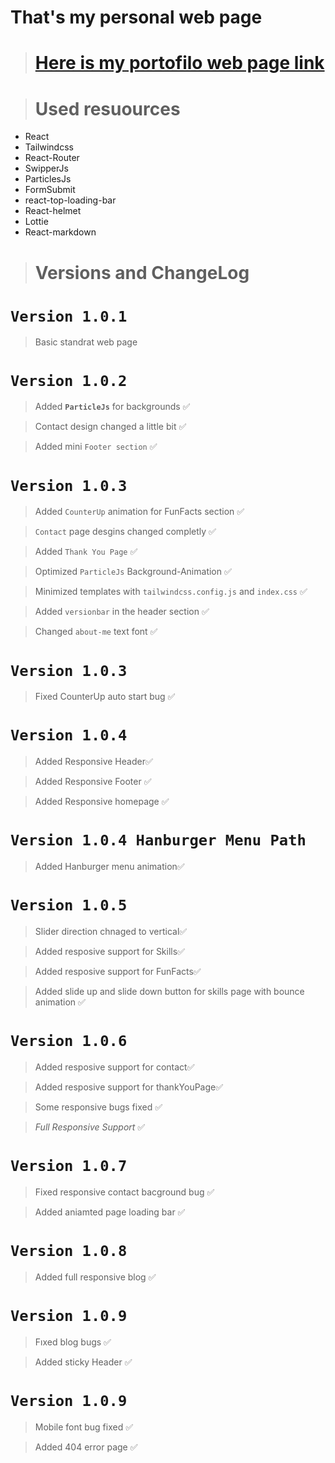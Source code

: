 # That's my personal web page

> # [Here is my portofilo web page link](https://azizportofilio.netlify.app/)

> # Used resuources

- React
- Tailwindcss
- React-Router
- SwipperJs
- ParticlesJs
- FormSubmit
- react-top-loading-bar
- React-helmet
- Lottie
- React-markdown

> # Versions and ChangeLog

# `Version 1.0.1`

> Basic standrat web page

# `Version 1.0.2`

> Added **`ParticleJs`** for backgrounds ✅

> Contact design changed a little bit ✅

> Added mini `Footer section` ✅

# `Version 1.0.3`

> Added `CounterUp` animation for FunFacts section ✅

> `Contact` page desgins changed completly ✅

> Added `Thank You Page` ✅

> Optimized `ParticleJs` Background-Animation ✅

> Minimized templates with `tailwindcss.config.js` and `index.css` ✅

> Added `versionbar` in the header section ✅

> Changed `about-me` text font ✅

# `Version 1.0.3`

> Fixed CounterUp auto start bug ✅

# `Version 1.0.4`

> Added Responsive Header✅

> Added Responsive Footer ✅

> Added Responsive homepage ✅

# `Version 1.0.4 Hanburger Menu Path`

> Added Hanburger menu animation✅

# `Version 1.0.5`

> Slider direction chnaged to vertical✅

> Added resposive support for Skills✅

> Added resposive support for FunFacts✅

> Added slide up and slide down button for skills page with bounce animation ✅

# `Version 1.0.6`

> Added resposive support for contact✅

> Added resposive support for thankYouPage✅

> Some responsive bugs fixed ✅

> _Full Responsive Support_ ✅

# `Version 1.0.7`

> Fixed responsive contact bacground bug ✅

> Added aniamted page loading bar ✅

# `Version 1.0.8`

> Added full responsive blog ✅

# `Version 1.0.9`

> Fıxed blog bugs ✅

> Added sticky Header ✅

# `Version 1.0.9`

> Mobile font bug fixed ✅

> Added 404 error page ✅
